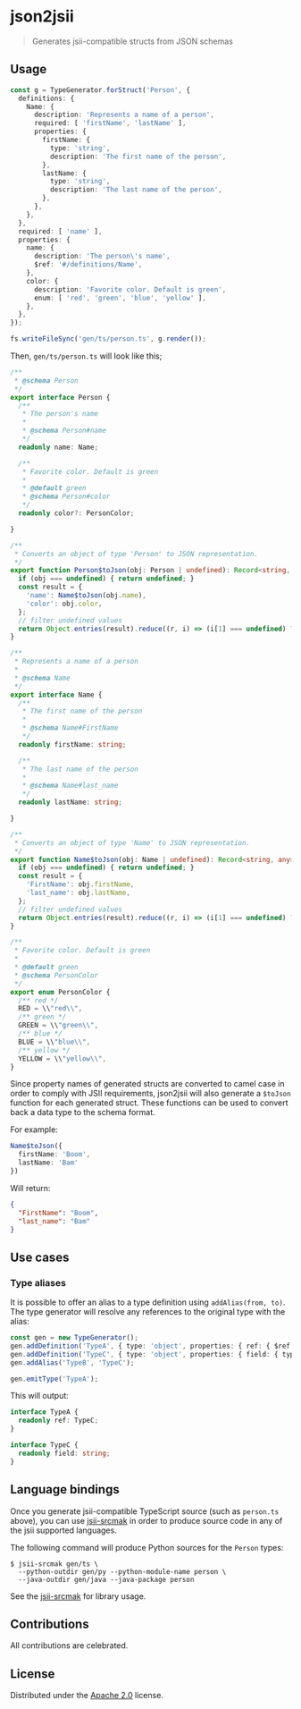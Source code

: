 # json2jsii

> Generates jsii-compatible structs from JSON schemas

## Usage

```ts
const g = TypeGenerator.forStruct('Person', {
  definitions: {
    Name: {
      description: 'Represents a name of a person',
      required: [ 'firstName', 'lastName' ],
      properties: {
        firstName: {
          type: 'string',
          description: 'The first name of the person',
        },
        lastName: {
          type: 'string',
          description: 'The last name of the person',
        },
      },
    },
  },
  required: [ 'name' ],
  properties: {
    name: {
      description: 'The person\'s name',
      $ref: '#/definitions/Name',
    },
    color: {
      description: 'Favorite color. Default is green',
      enum: [ 'red', 'green', 'blue', 'yellow' ],
    },
  },
});

fs.writeFileSync('gen/ts/person.ts', g.render());
```

Then, `gen/ts/person.ts` will look like this;

```ts
/**
 * @schema Person
 */
export interface Person {
  /**
   * The person's name
   *
   * @schema Person#name
   */
  readonly name: Name;

  /**
   * Favorite color. Default is green
   *
   * @default green
   * @schema Person#color
   */
  readonly color?: PersonColor;

}

/**
 * Converts an object of type 'Person' to JSON representation.
 */
export function Person$toJson(obj: Person | undefined): Record<string, any> | undefined {
  if (obj === undefined) { return undefined; }
  const result = {
    'name': Name$toJson(obj.name),
    'color': obj.color,
  };
  // filter undefined values
  return Object.entries(result).reduce((r, i) => (i[1] === undefined) ? r : ({ ...r, [i[0]]: i[1] }), {});
}

/**
 * Represents a name of a person
 *
 * @schema Name
 */
export interface Name {
  /**
   * The first name of the person
   *
   * @schema Name#FirstName
   */
  readonly firstName: string;

  /**
   * The last name of the person
   *
   * @schema Name#last_name
   */
  readonly lastName: string;

}

/**
 * Converts an object of type 'Name' to JSON representation.
 */
export function Name$toJson(obj: Name | undefined): Record<string, any> | undefined {
  if (obj === undefined) { return undefined; }
  const result = {
    'FirstName': obj.firstName,
    'last_name': obj.lastName,
  };
  // filter undefined values
  return Object.entries(result).reduce((r, i) => (i[1] === undefined) ? r : ({ ...r, [i[0]]: i[1] }), {});
}

/**
 * Favorite color. Default is green
 *
 * @default green
 * @schema PersonColor
 */
export enum PersonColor {
  /** red */
  RED = \\"red\\",
  /** green */
  GREEN = \\"green\\",
  /** blue */
  BLUE = \\"blue\\",
  /** yellow */
  YELLOW = \\"yellow\\",
}
```

Since property names of generated structs are converted to camel case in order
to comply with JSII requirements, json2jsii will also generate a `$toJson`
function for each generated struct. These functions can be used to convert back
a data type to the schema format.

For example:

```ts
Name$toJson({
  firstName: 'Boom',
  lastName: 'Bam'
})
```

Will return:

```json
{
  "FirstName": "Boom",
  "last_name": "Bam"
}
```

## Use cases

### Type aliases

It is possible to offer an alias to a type definition using `addAlias(from,
to)`. The type generator will resolve any references to the original type with
the alias:

```ts
const gen = new TypeGenerator();
gen.addDefinition('TypeA', { type: 'object', properties: { ref: { $ref: '#/definitions/TypeB' } } } );
gen.addDefinition('TypeC', { type: 'object', properties: { field: { type: 'string' } } });
gen.addAlias('TypeB', 'TypeC');

gen.emitType('TypeA');
```

This will output:

```ts
interface TypeA {
  readonly ref: TypeC;
}

interface TypeC {
  readonly field: string;
}
```

## Language bindings

Once you generate jsii-compatible TypeScript source (such as `person.ts` above),
you can use [jsii-srcmak](https://github.com/eladb/jsii-srcmak) in order to
produce source code in any of the jsii supported languages.

The following command will produce Python sources for the `Person` types:

```shell
$ jsii-srcmak gen/ts \
  --python-outdir gen/py --python-module-name person \
  --java-outdir gen/java --java-package person
```

See the [jsii-srcmak](https://github.com/eladb/jsii-srcmak) for library usage.

## Contributions

All contributions are celebrated.

## License

Distributed under the [Apache 2.0](./LICENSE) license.

